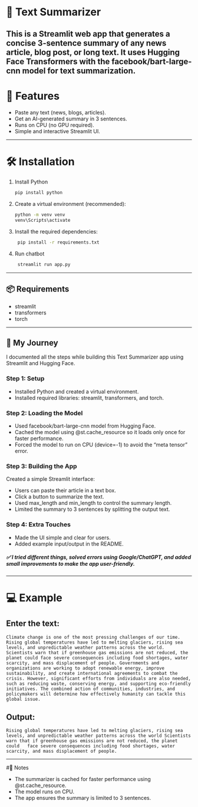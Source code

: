 # 📰 Text Summarizer 

This is a Streamlit web app that generates a concise 3-sentence summary of any news article, blog post, or long text.
It uses Hugging Face Transformers with the facebook/bart-large-cnn model for text summarization.
---
# 🚀 Features
- Paste any text (news, blogs, articles).
- Get an AI-generated summary in 3 sentences.
- Runs on CPU (no GPU required).
- Simple and interactive Streamlit UI.
---
# 🛠️ Installation
1. Install Python
    ```bash
   pip install python
   ``` 
2. Create a virtual environment (recommended):
    ```bash
    python -m venv venv
    venv\Scripts\activate 
   ```
3. Install the required dependencies:
   ```bash
    pip install -r requirements.txt
   ```
4. Run chatbot
   ```bash
    streamlit run app.py  
   ```  
---
## 📦 Requirements
- streamlit 
- transformers
- torch
---
## 📖 My Journey
I documented all the steps while building this Text Summarizer app using Streamlit and Hugging Face.
### Step 1: Setup
- Installed Python and created a virtual environment.
- Installed required libraries: streamlit, transformers, and torch.
### Step 2: Loading the Model
- Used facebook/bart-large-cnn model from Hugging Face.
- Cached the model using @st.cache_resource so it loads only once for faster performance.
- Forced the model to run on CPU (device=-1) to avoid the “meta tensor” error.
### Step 3: Building the App
Created a simple Streamlit interface:
- Users can paste their article in a text box.
- Click a button to summarize the text.
- Used max_length and min_length to control the summary length.
- Limited the summary to 3 sentences by splitting the output text.
### Step 4: Extra Touches
- Made the UI simple and clear for users.
- Added example input/output in the README.
  
##### ✅ I tried different things, solved errors using Google/ChatGPT, and added small improvements to make the app user-friendly.
---
# 💻 Example
   ## Enter the text:
   ```
Climate change is one of the most pressing challenges of our time. Rising global temperatures have led to melting glaciers, rising sea levels, and unpredictable weather patterns across the world. Scientists warn that if greenhouse gas emissions are not reduced, the planet could face severe consequences including food shortages, water scarcity, and mass displacement of people. Governments and organizations are working to adopt renewable energy, improve sustainability, and create international agreements to combat the crisis. However, significant efforts from individuals are also needed, such as reducing waste, conserving energy, and supporting eco-friendly initiatives. The combined action of communities, industries, and policymakers will determine how effectively humanity can tackle this global issue.
```
   ## Output:
   ```
Rising global temperatures have led to melting glaciers, rising sea levels, and unpredictable weather patterns across the world Scientists warn that if greenhouse gas emissions are not reduced, the planet could   face severe consequences including food shortages, water scarcity, and mass displacement of people.
```
---
#📌 Notes
- The summarizer is cached for faster performance using @st.cache_resource.
- The model runs on CPU.
- The app ensures the summary is limited to 3 sentences.
